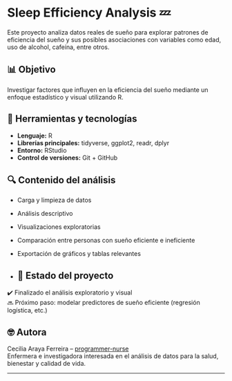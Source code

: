 # Sleep Efficiency Analysis 💤

Este proyecto analiza datos reales de sueño para explorar patrones de eficiencia del sueño y sus posibles asociaciones con variables como edad, uso de alcohol, cafeína, entre otros.

## 📊 Objetivo

Investigar factores que influyen en la eficiencia del sueño mediante un enfoque estadístico y visual utilizando R.

## 🧠 Herramientas y tecnologías

- **Lenguaje:** R
- **Librerías principales:** tidyverse, ggplot2, readr, dplyr
- **Entorno:** RStudio
- **Control de versiones:** Git + GitHub

## 🔍 Contenido del análisis

- Carga y limpieza de datos
- Análisis descriptivo
- Visualizaciones exploratorias
- Comparación entre personas con sueño eficiente e ineficiente
- Exportación de gráficos y tablas relevantes

- ## 📌 Estado del proyecto

✔️ Finalizado el análisis exploratorio y visual  
🔜 Próximo paso: modelar predictores de sueño eficiente (regresión logística, etc.)

## 🤓 Autora

Cecilia Araya Ferreira – [programmer-nurse](https://github.com/programmer-nurse)  
Enfermera e investigadora interesada en el análisis de datos para la salud, bienestar y calidad de vida.

---
